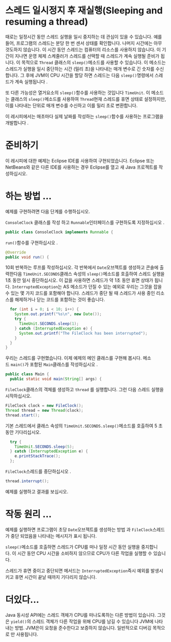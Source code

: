# 스레드 일시정지 후 재실행(Sleeping and resuming a thread)

때로는 일정시간 동안 스레드 실행을 일시 중지하는 데 관심이 있을 수 있습니다. 예를 들어, 프로그램의 스레드는 분당 한 번 센서 상태를 확인합니다. 나머지 시간에는 아무 것도하지 않습니다. 이 시간 동안 스레드는 컴퓨터의 리소스를 사용하지 않습니다. 이 기간이 지나면 운영 체제 스케줄러가 스레드를 선택할 때 스레드가 계속 실행될 준비가 됩니다. 이 목적으로 `Thread` 클래스의 `sleep()`메소드를 사용할 수 있습니다. 이 메소드는 스레드가 실행을 일시 중단하는 시간 (밀리 초)을 나타내는 매개 변수로 긴 숫자를 수신합니다. 그 후에 JVM이 CPU 시간을 할당 하면 스레드는 다음 `sleep()`명령에서 스레드가 계속 실행됩니다 .

또 다른 가능성은 열거요소의 `sleep()`함수를 사용하는 것입니다 `TimeUnit`. 이 메소드는 클래스의 `sleep()`메소드를 사용하여 `Thread`현재 스레드를 휴면 상태로 설정하지만,이를 나타내는 단위로 매개 변수를 수신하고 이를 밀리 초로 변환합니다.

이 레시피에서는 매초마다 실제 날짜를 작성하는 `sleep()`함수를 사용하는 프로그램을 개발합니다 .

# **준비하기**

이 레시피에 대한 예제는 Eclipse IDE를 사용하여 구현되었습니다. Eclipse 또는 NetBeans와 같은 다른 IDE를 사용하는 경우 Eclipse를 열고 새 Java 프로젝트를 작성하십시오.

# **하는 방법 ...**

예제를 구현하려면 다음 단계를 수행하십시오.

`ConsoleClock` 클래스를 작성 하고 `Runnable`인터페이스를 구현하도록 지정하십시오 .

```java
public class ConsoleClock implements Runnable {
```

`run()`함수를 구현하십시오 .

```java
@Override 
public void run() {
```

10회 반복하는 루프를 작성하십시오. 각 반복에서 `Date`오브젝트를 생성하고 콘솔에 출력한다음 `TimeUnit.SECONDS`클래스 속성의 `sleep()`메소드를 호출하여 스레드 실행을 1초 동안 일시 중단하십시오. 이 값을 사용하면 스레드가 약 1초 동안 휴면 상태가 됩니다. `InterruptedException`는 AS 메소드가 던질 수 있는 예외로 우리는 그것을 잡을 수 있는 몇 가지 코드를 포함해야 합니다. 스레드가 중단 될 때 스레드가 사용 중인 리소스를 해제하거나 닫는 코드를 포함하는 것이 좋습니다.

```java
  for (int i = 0; i < 10; i++) { 
    System.out.printf("%s\n", new Date()); 
    try { 
      TimeUnit.SECONDS.sleep(1); 
    } catch (InterruptedException e) { 
      System.out.printf("The FileClock has been interrupted"); 
    } 
  } 
}
```

우리는 스레드를 구현했습니다. 이제 예제의 메인 클래스를 구현해 봅시다. 메소드 `main()`가 포함된 `Main`클래스를 작성하십시오 .

```java
public class Main { 
  public static void main(String[] args) {
```

`FileClock`클래스의 객체를 생성하고 `thread` 를 실행합니다. 그런 다음 스레드 실행을 시작하십시오.

```java
FileClock clock = new FileClock(); 
Thread thread = new Thread(clock); 
thread.start();
```

기본 스레드에서 클래스 속성의 `TimeUnit.SECONDS.sleep()`메소드를 호출하여 5 초 동안 기다리십시오.

```java
  try { 
    TimeUnit.SECONDS.sleep(5); 
  } catch (InterruptedException e) { 
    e.printStackTrace(); 
  };
```

`FileClock`스레드를 중단하십시오 .

```java
thread.interrupt();
```

예제를 실행하고 결과를 보십시오.

# **작동 원리 ...**

예제를 실행하면 프로그램이 초당 `Date`오브젝트를 생성하는 방법 과 `FileClock`스레드가 중단 되었음을 나타내는 메시지가 표시 됩니다.

`sleep()`메소드를 호출하면 스레드가 CPU를 떠나 일정 시간 동안 실행을 중지합니다. 이 시간 동안 CPU 시간을 소비하지 않으므로 CPU가 다른 작업을 실행할 수 있습니다.

스레드가 휴면 중이고 중단되면 메서드는 `InterruptedException`즉시 예외를 발생시키고 휴면 시간이 끝날 때까지 기다리지 않습니다.

# **더있다...**

Java 동시성 API에는 스레드 객체가 CPU를 떠나도록하는 다른 방법이 있습니다. 그것은 `yield()`의 스레드 객체가 다른 작업을 위해 CPU를 남길 수 있습니다 JVM에 나타내는 방법. JVM은이 요청을 준수한다고 보증하지 않습니다. 일반적으로 디버깅 목적으로 만 사용됩니다.
